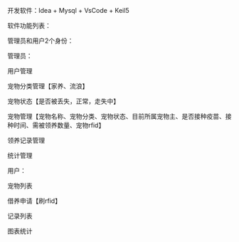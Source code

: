 开发软件：Idea + Mysql + VsCode + Keil5

软件功能列表：

管理员和用户2个身份：

管理员：

用户管理

宠物分类管理【家养、流浪】

宠物状态【是否被丢失，正常，走失中】

宠物管理【宠物名称、宠物分类、宠物状态、目前所属宠物主、是否接种疫苗、接种时间、需被领养数量、宠物rfid】

领养记录管理

统计管理

用户：

宠物列表

借养申请【刷rfid】

记录列表

图表统计
